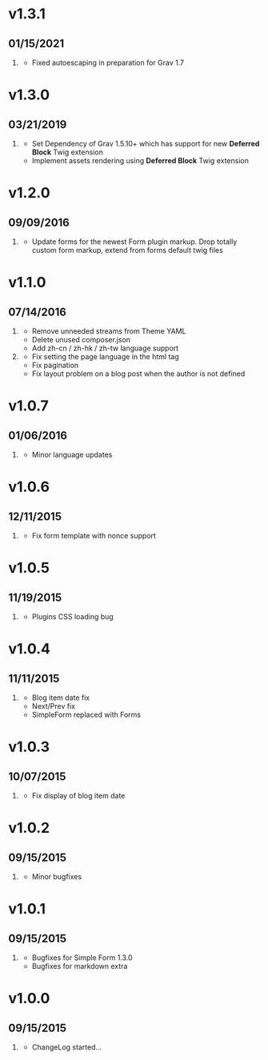 # v1.3.1
## 01/15/2021

1. [](#improved)
    * Fixed autoescaping in preparation for Grav 1.7

# v1.3.0
## 03/21/2019

1. [](#new)
    * Set Dependency of Grav 1.5.10+ which has support for new **Deferred Block** Twig extension
    * Implement assets rendering using **Deferred Block** Twig extension 

# v1.2.0
## 09/09/2016

1. [](#improved)
    * Update forms for the newest Form plugin markup. Drop totally custom form markup, extend from forms default twig files

# v1.1.0
## 07/14/2016

1. [](#improved)
    * Remove unneeded streams from Theme YAML
    * Delete unused composer.json
    * Add zh-cn / zh-hk / zh-tw language support
1. [](#bugfix)
    * Fix setting the page language in the html tag
    * Fix pagination
    * Fix layout problem on a blog post when the author is not defined

# v1.0.7
## 01/06/2016

1. [](#bugfix)
    * Minor language updates

# v1.0.6
## 12/11/2015

1. [](#bugfix)
    * Fix form template with nonce support

# v1.0.5
## 11/19/2015

1. [](#bugfix)
    * Plugins CSS loading bug

# v1.0.4
## 11/11/2015

1. [](#bugfix)
    * Blog item date fix
    * Next/Prev fix
    * SimpleForm replaced with Forms

# v1.0.3
## 10/07/2015

1. [](#bugfix)
    * Fix display of blog item date

# v1.0.2
## 09/15/2015

1. [](#new)
    * Minor bugfixes

# v1.0.1
## 09/15/2015

1. [](#new)
    * Bugfixes for Simple Form 1.3.0
    * Bugfixes for markdown extra

# v1.0.0
## 09/15/2015

1. [](#new)
    * ChangeLog started...

